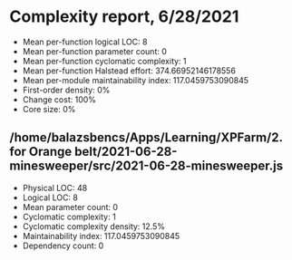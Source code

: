 # Complexity report, 6/28/2021

* Mean per-function logical LOC: 8
* Mean per-function parameter count: 0
* Mean per-function cyclomatic complexity: 1
* Mean per-function Halstead effort: 374.66952146178556
* Mean per-module maintainability index: 117.0459753090845
* First-order density: 0%
* Change cost: 100%
* Core size: 0%

## /home/balazsbencs/Apps/Learning/XPFarm/2. for Orange belt/2021-06-28-minesweeper/src/2021-06-28-minesweeper.js

* Physical LOC: 48
* Logical LOC: 8
* Mean parameter count: 0
* Cyclomatic complexity: 1
* Cyclomatic complexity density: 12.5%
* Maintainability index: 117.0459753090845
* Dependency count: 0

